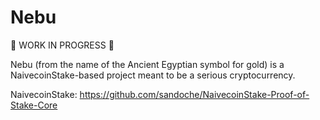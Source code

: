 # Nebu

🚨 WORK IN PROGRESS 🚨

Nebu (from the name of the Ancient Egyptian symbol for gold) is a NaivecoinStake-based project meant to be a serious cryptocurrency.

NaivecoinStake: https://github.com/sandoche/NaivecoinStake-Proof-of-Stake-Core
